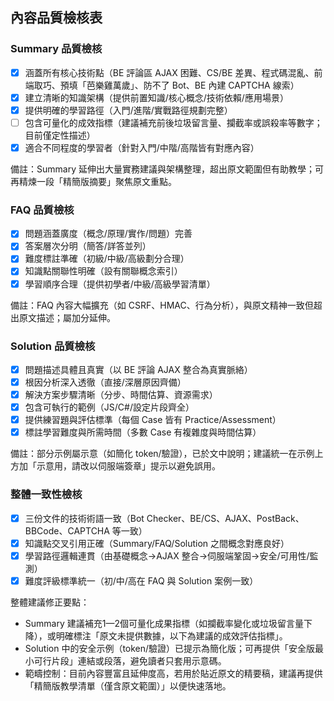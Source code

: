 ## 內容品質檢核表

### Summary 品質檢核
- [x] 涵蓋所有核心技術點（BE 評論區 AJAX 困難、CS/BE 差異、程式碼混亂、前端取巧、預填「芭樂雞萬歲」、防不了 Bot、BE 內建 CAPTCHA 線索）
- [x] 建立清晰的知識架構（提供前置知識/核心概念/技術依賴/應用場景）
- [x] 提供明確的學習路徑（入門/進階/實戰路徑規劃完整）
- [ ] 包含可量化的成效指標（建議補充前後垃圾留言量、攔截率或誤殺率等數字；目前僅定性描述）
- [x] 適合不同程度的學習者（針對入門/中階/高階皆有對應內容）

備註：Summary 延伸出大量實務建議與架構整理，超出原文範圍但有助教學；可再精煉一段「精簡版摘要」聚焦原文重點。

### FAQ 品質檢核
- [x] 問題涵蓋廣度（概念/原理/實作/問題）完善
- [x] 答案層次分明（簡答/詳答並列）
- [x] 難度標註準確（初級/中級/高級劃分合理）
- [x] 知識點關聯性明確（設有關聯概念索引）
- [x] 學習順序合理（提供初學者/中級/高級學習清單）

備註：FAQ 內容大幅擴充（如 CSRF、HMAC、行為分析），與原文精神一致但超出原文描述；屬加分延伸。

### Solution 品質檢核
- [x] 問題描述具體且真實（以 BE 評論 AJAX 整合為真實脈絡）
- [x] 根因分析深入透徹（直接/深層原因齊備）
- [x] 解決方案步驟清晰（分步、時間估算、資源需求）
- [x] 包含可執行的範例（JS/C#/設定片段齊全）
- [x] 提供練習題與評估標準（每個 Case 皆有 Practice/Assessment）
- [x] 標註學習難度與所需時間（多數 Case 有複雜度與時間估算）

備註：部分示例屬示意（如簡化 token/驗證），已於文中說明；建議統一在示例上方加「示意用，請改以伺服端簽章」提示以避免誤用。

### 整體一致性檢核
- [x] 三份文件的技術術語一致（Bot Checker、BE/CS、AJAX、PostBack、BBCode、CAPTCHA 等一致）
- [x] 知識點交叉引用正確（Summary/FAQ/Solution 之間概念對應良好）
- [x] 學習路徑邏輯連貫（由基礎概念→AJAX 整合→伺服端鞏固→安全/可用性/監測）
- [x] 難度評級標準統一（初/中/高在 FAQ 與 Solution 案例一致）

整體建議修正要點：
- Summary 建議補充1—2個可量化成果指標（如攔截率變化或垃圾留言量下降），或明確標注「原文未提供數據，以下為建議的成效評估指標」。
- Solution 中的安全示例（token/驗證）已提示為簡化版；可再提供「安全版最小可行片段」連結或段落，避免讀者只套用示意碼。
- 範疇控制：目前內容豐富且延伸度高，若用於貼近原文的精要稿，建議再提供「精簡版教學清單（僅含原文範圍）」以便快速落地。
